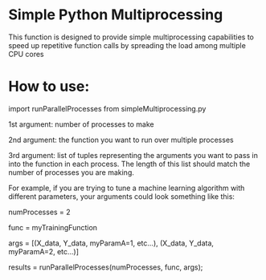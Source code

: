 # Simple Python Multiprocessing

This function is designed to provide simple multiprocessing capabilities to speed up repetitive function calls by spreading the load among multiple CPU cores

# How to use:

import runParallelProcesses from simpleMultiprocessing.py

1st argument: number of processes to make

2nd argument: the function you want to run over multiple processes

3rd argument: list of tuples representing the arguments you want to pass in into the function in each process.
The length of this list should match the number of processes you are making.

For example, if you are trying to tune a machine learning algorithm with different parameters, your arguments could look something like this:

numProcesses = 2

func = myTrainingFunction

args = [(X_data, Y_data, myParamA=1, etc...), (X_data, Y_data, myParamA=2, etc...)]

results = runParallelProcesses(numProcesses, func, args);

